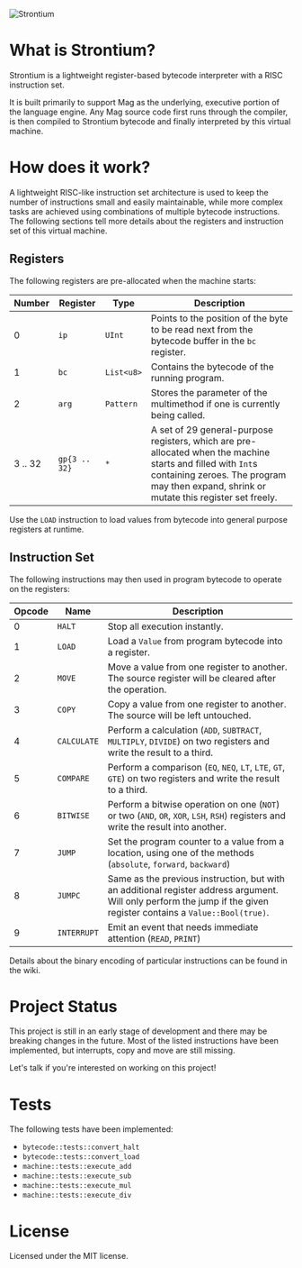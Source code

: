 ![Strontium](https://s3.fr-par.scw.cloud/strontium.dev/strontium_banner.svg)

# What is Strontium?

Strontium is a lightweight register-based bytecode interpreter with a RISC instruction set.

It is built primarily to support Mag as the underlying, executive portion of the language engine. Any Mag source code first runs through the compiler, is then compiled to Strontium bytecode and finally interpreted by this virtual machine.

# How does it work?

A lightweight RISC-like instruction set architecture is used to keep the number of instructions small and easily maintainable, while more complex tasks are achieved using combinations of multiple bytecode instructions. The following sections tell more details about the registers and instruction set of this virtual machine.

## Registers

The following registers are pre-allocated when the machine starts:

|**Number**|**Register**|**Type**|**Description**
| -------- | ---------- | ------ | --------------
|  0       | `ip` 		 |`UInt`| Points to the position of the byte to be read next from the bytecode buffer in the `bc` register.
|  1       | `bc`      	 |`List<u8>`| Contains the bytecode of the running program.
|  2       | `arg`       |`Pattern`| Stores the parameter of the multimethod if one is currently being called.
|  3 .. 32 |`gp{3 .. 32}`|`*`| A set of 29 general-purpose registers, which are pre-allocated when the machine starts and filled with `Int`s containing zeroes. The program may then expand, shrink or mutate this register set freely.

Use the `LOAD` instruction to load values from bytecode into general purpose registers at runtime.

## Instruction Set

The following instructions may then used in program bytecode to operate on the registers:

|**Opcode**| **Name**     | **Description**
| -------- | --------------- | ----------------------------
|  0  | `HALT` 		 | Stop all execution instantly.
|  1  | `LOAD`      	 | Load a `Value` from program bytecode into a register.
|  2  | `MOVE` 		 | Move a value from one register to another. The source register will be cleared after the operation.
|  3  | `COPY` 		 | Copy a value from one register to another. The source will be left untouched.
|  4  | `CALCULATE` 	 | Perform a calculation (`ADD`, `SUBTRACT`, `MULTIPLY`, `DIVIDE`) on two registers and write the result to a third. 
|  5  | `COMPARE` 	     | Perform a comparison (`EQ`, `NEQ`, `LT`, `LTE`, `GT`, `GTE`) on two registers and write the result to a third.
|  6  | `BITWISE` 	     | Perform a bitwise operation on one (`NOT`) or two (`AND`, `OR`, `XOR`, `LSH`, `RSH`) registers and write the result into another.
|  7  | `JUMP` 	     | Set the program counter to a value from a location, using one of the methods (`absolute`, `forward`, `backward`)
|  8  | `JUMPC` 	     | Same as the previous instruction, but with an additional register address argument. Will only perform the jump if the given register contains a `Value::Bool(true)`.
|  9  | `INTERRUPT` 	 | Emit an event that needs immediate attention (`READ`, `PRINT`)

Details about the binary encoding of particular instructions can be found in the wiki.

# Project Status

This project is still in an early stage of development and there may be breaking changes in 
the future. Most of the listed instructions have been implemented, but interrupts, copy and move are still missing.

Let's talk if you're interested on working on this project!

# Tests

The following tests have been implemented:

* `bytecode::tests::convert_halt`
* `bytecode::tests::convert_load`
* `machine::tests::execute_add`
* `machine::tests::execute_sub`
* `machine::tests::execute_mul`
* `machine::tests::execute_div`

# License

Licensed under the MIT license.

